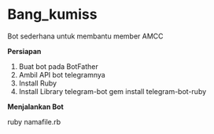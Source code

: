 # Bang_kumiss
Bot sederhana untuk membantu member AMCC

<b>Persiapan</b>
1. Buat bot pada BotFather
2. Ambil API bot telegramnya
3. Install Ruby
4. Install Library telegram-bot
    gem install telegram-bot-ruby
    

<b>Menjalankan Bot</b>

ruby namafile.rb
